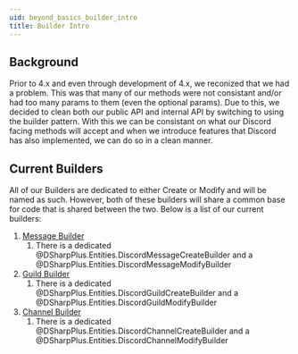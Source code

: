 ```yaml
---
uid: beyond_basics_builder_intro
title: Builder Intro
---
```


## Background
Prior to 4.x and even through development of 4.x, we reconized that we had a problem.  This was that
many of our methods were not consistant and/or had too many params to them (even the optional params).
Due to this, we decided to clean both our public API and internal API by switching to using the builder 
pattern.  With this we can be consistant on what our Discord facing methods will accept and when we introduce
features that Discord has also implemented, we can do so in a clean manner.

## Current Builders
All of our Builders are dedicated to either Create or Modify and will be named as such.  However, both of these builders
will share a common base for code that is shared between the two.  Below is a list of our current builders:

1.  [Message Builder](xref:beyond_basics_builder_messagebuilder)
	1.  There is a dedicated @DSharpPlus.Entities.DiscordMessageCreateBuilder and a @DSharpPlus.Entities.DiscordMessageModifyBuilder
2.  [Guild Builder](xref:beyond_basics_builder_guildbuilder)
	1.  There is a dedicated @DSharpPlus.Entities.DiscordGuildCreateBuilder and a @DSharpPlus.Entities.DiscordGuildModifyBuilder
3.  [Channel Builder](xref:beyond_basics_builder_channelbuilder)
	1.  There is a dedicated @DSharpPlus.Entities.DiscordChannelCreateBuilder and a @DSharpPlus.Entities.DiscordChannelModifyBuilder